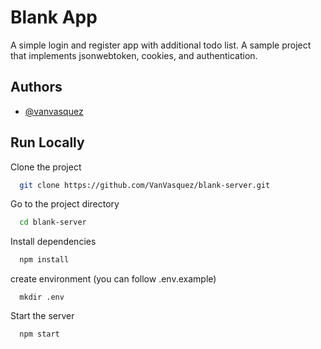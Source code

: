 
# Blank App 

A simple login and register app with additional todo list. A sample project that implements jsonwebtoken, cookies, and authentication.



## Authors

- [@vanvasquez](https://github.com/VanVasquez)


## Run Locally

Clone the project

```bash
  git clone https://github.com/VanVasquez/blank-server.git
```

Go to the project directory

```bash
  cd blank-server 
```

Install dependencies

```bash
  npm install
```

create environment (you can follow .env.example)
```
  mkdir .env
```

Start the server

```bash
  npm start
```


